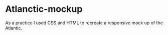 # Atlanctic-mockup

As a practice I used CSS and HTML to recreate a responsive mock up of the Atlantic. 

